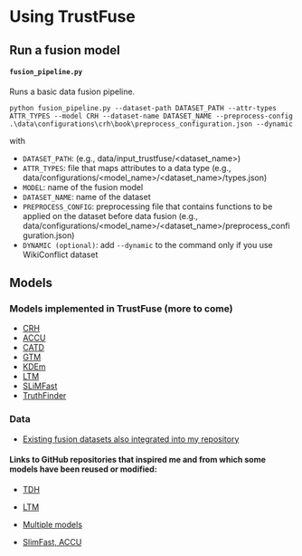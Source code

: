 # Using TrustFuse

## Run a fusion model

#### ``fusion_pipeline.py``

Runs a basic data fusion pipeline.

```
python fusion_pipeline.py --dataset-path DATASET_PATH --attr-types ATTR_TYPES --model CRH --dataset-name DATASET_NAME --preprocess-config .\data\configurations\crh\book\preprocess_configuration.json --dynamic
```

with
* ``DATASET_PATH``: (e.g., data/input_trustfuse/&lt;dataset_name&gt;)
* ``ATTR_TYPES``: file that maps attributes to a data type (e.g., data/configurations/&lt;model_name&gt;/&lt;dataset_name&gt;/types.json)
* ``MODEL``: name of the fusion model
* ``DATASET_NAME``: name of the dataset
* ``PREPROCESS_CONFIG``: preprocessing file that contains functions to be applied on the dataset before data fusion (e.g., data/configurations/&lt;model_name&gt;/&lt;dataset_name&gt;/preprocess_configuration.json)
* ``DYNAMIC (optional)``: add ``--dynamic`` to the command only if you use WikiConflict dataset

## Models 

### Models implemented in TrustFuse (more to come)

* [CRH](https://dl.acm.org/doi/pdf/10.1145/2588555.2610509)
* [ACCU](https://dl.acm.org/doi/pdf/10.14778/1687627.1687690)
* [CATD](https://dl.acm.org/doi/pdf/10.14778/2735496.2735505)
* [GTM](https://citeseerx.ist.psu.edu/document?repid=rep1&type=pdf&doi=2ffe1157df90ce94cb91f28074b43b58135cedac)
* [KDEm](https://dl.acm.org/doi/pdf/10.1145/2939672.2939837)
* [LTM](https://dl.acm.org/doi/pdf/10.14778/2168651.2168656)
* [SLiMFast](https://dl.acm.org/doi/pdf/10.1145/3035918.3035951)
* [TruthFinder](https://dl.acm.org/doi/pdf/10.1145/1281192.1281309)

### Data

- [Existing fusion datasets also integrated into my repository](http://lunadong.com/fusionDataSets.htm)


#### <i class="fab fa-github"></i> Links to GitHub repositories that inspired me and from which some models have been reused or modified:

- [TDH](https://github.com/woohwanjung/truthdiscovery)

- [LTM](https://github.com/yishangru/TruthDiscovery/tree/master)

- [Multiple models](https://github.com/MengtingWan/KDEm)

- [SlimFast, ACCU](https://github.com/HoloClean/RecordFusion/)